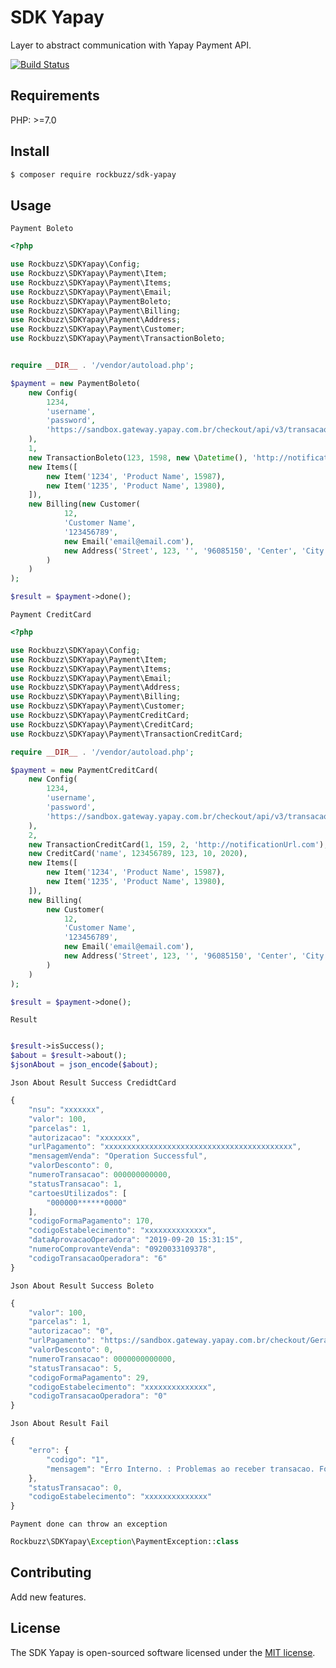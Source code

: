 # SDK Yapay

Layer to abstract communication with Yapay Payment API.

[![Build Status](https://travis-ci.org/rockbuzz/sdk-yapay.svg?branch=master)](https://travis-ci.org/rockbuzz/sdk-yapay)

## Requirements

PHP: >=7.0

## Install

```bash
$ composer require rockbuzz/sdk-yapay
```

## Usage

`Payment Boleto`
```php
<?php

use Rockbuzz\SDKYapay\Config;
use Rockbuzz\SDKYapay\Payment\Item;
use Rockbuzz\SDKYapay\Payment\Items;
use Rockbuzz\SDKYapay\Payment\Email;
use Rockbuzz\SDKYapay\PaymentBoleto;
use Rockbuzz\SDKYapay\Payment\Billing;
use Rockbuzz\SDKYapay\Payment\Address;
use Rockbuzz\SDKYapay\Payment\Customer;
use Rockbuzz\SDKYapay\Payment\TransactionBoleto;


require __DIR__ . '/vendor/autoload.php';

$payment = new PaymentBoleto(
    new Config(
        1234, 
        'username', 
        'password', 
        'https://sandbox.gateway.yapay.com.br/checkout/api/v3/transacao'
    ), 
    1, 
    new TransactionBoleto(123, 1598, new \Datetime(), 'http://notificationUrl.com'), 
    new Items([
        new Item('1234', 'Product Name', 15987),
        new Item('1235', 'Product Name', 13980),
    ]), 
    new Billing(new Customer(
            12, 
            'Customer Name', 
            '123456789', 
            new Email('email@email.com'), 
            new Address('Street', 123, '', '96085150', 'Center', 'City', 'ST')
        )
    )
);

$result = $payment->done();
```

`Payment CreditCard`
```php
<?php

use Rockbuzz\SDKYapay\Config;
use Rockbuzz\SDKYapay\Payment\Item;
use Rockbuzz\SDKYapay\Payment\Items;
use Rockbuzz\SDKYapay\Payment\Email;
use Rockbuzz\SDKYapay\Payment\Address;
use Rockbuzz\SDKYapay\Payment\Billing;
use Rockbuzz\SDKYapay\Payment\Customer;
use Rockbuzz\SDKYapay\PaymentCreditCard;
use Rockbuzz\SDKYapay\Payment\CreditCard;
use Rockbuzz\SDKYapay\Payment\TransactionCreditCard;

require __DIR__ . '/vendor/autoload.php';

$payment = new PaymentCreditCard(
    new Config(
        1234, 
        'username', 
        'password', 
        'https://sandbox.gateway.yapay.com.br/checkout/api/v3/transacao'
    ),
    2,
    new TransactionCreditCard(1, 159, 2, 'http://notificationUrl.com'),
    new CreditCard('name', 123456789, 123, 10, 2020),
    new Items([
        new Item('1234', 'Product Name', 15987),
        new Item('1235', 'Product Name', 13980),
    ]),
    new Billing(
        new Customer(
            12, 
            'Customer Name', 
            '123456789', 
            new Email('email@email.com'), 
            new Address('Street', 123, '', '96085150', 'Center', 'City', 'ST')
        )
    )
);

$result = $payment->done();
```

`Result`
```php

$result->isSuccess();
$about = $result->about();
$jsonAbout = json_encode($about);
```

`Json About Result Success CredidtCard`
```javascript
{
    "nsu": "xxxxxxx",
    "valor": 100,
    "parcelas": 1,
    "autorizacao": "xxxxxxx",
    "urlPagamento": "xxxxxxxxxxxxxxxxxxxxxxxxxxxxxxxxxxxxxxxxxx",
    "mensagemVenda": "Operation Successful",
    "valorDesconto": 0,
    "numeroTransacao": 000000000000,
    "statusTransacao": 1,
    "cartoesUtilizados": [
        "000000******0000"
    ],
    "codigoFormaPagamento": 170,
    "codigoEstabelecimento": "xxxxxxxxxxxxxx",
    "dataAprovacaoOperadora": "2019-09-20 15:31:15",
    "numeroComprovanteVenda": "0920033109378",
    "codigoTransacaoOperadora": "6"
}
```

`Json About Result Success Boleto`
```javascript
{
    "valor": 100,
    "parcelas": 1,
    "autorizacao": "0",
    "urlPagamento": "https://sandbox.gateway.yapay.com.br/checkout/GeradorBoleto.do?cod=xxxxxxxxxxxxxxxxxxxxxxxxxxxxxxxxxxxxxxxx",
    "valorDesconto": 0,
    "numeroTransacao": 0000000000000,
    "statusTransacao": 5,
    "codigoFormaPagamento": 29,
    "codigoEstabelecimento": "xxxxxxxxxxxxxx",
    "codigoTransacaoOperadora": "0"
}
```

`Json About Result Fail`
```javascript
{
    "erro": {
        "codigo": "1",
        "mensagem": "Erro Interno. : Problemas ao receber transacao. Forma de Pagamento inexistente ou nao configurada para este estabelecimento, valor enviado: 17"
    },
    "statusTransacao": 0,
    "codigoEstabelecimento": "xxxxxxxxxxxxxx"
}
```

`Payment done can throw an exception`
```php
Rockbuzz\SDKYapay\Exception\PaymentException::class
```

## Contributing

Add new features.

## License

The SDK Yapay is open-sourced software licensed under the [MIT license](https://opensource.org/licenses/MIT).